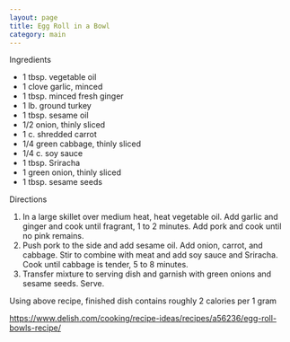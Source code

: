 ```yaml
---
layout: page
title: Egg Roll in a Bowl
category: main
---
```


Ingredients
  * 1 tbsp. vegetable oil
  * 1 clove garlic, minced
  * 1 tbsp. minced fresh ginger
  * 1 lb. ground turkey
  * 1 tbsp. sesame oil
  * 1/2 onion, thinly sliced
  * 1 c. shredded carrot
  * 1/4 green cabbage, thinly sliced
  * 1/4 c. soy sauce
  * 1 tbsp. Sriracha
  * 1 green onion, thinly sliced
  * 1 tbsp. sesame seeds

Directions
  1. In a large skillet over medium heat, heat vegetable oil. Add garlic and ginger and cook until fragrant, 1 to 2 minutes. Add pork and cook until no pink remains.
  2. Push pork to the side and add sesame oil. Add onion, carrot, and cabbage. Stir to combine with meat and add soy sauce and Sriracha. Cook until cabbage is tender, 5 to 8 minutes.
  3. Transfer mixture to serving dish and garnish with green onions and sesame seeds. Serve.

Using above recipe, finished dish contains roughly 2 calories per 1 gram

<https://www.delish.com/cooking/recipe-ideas/recipes/a56236/egg-roll-bowls-recipe/>
